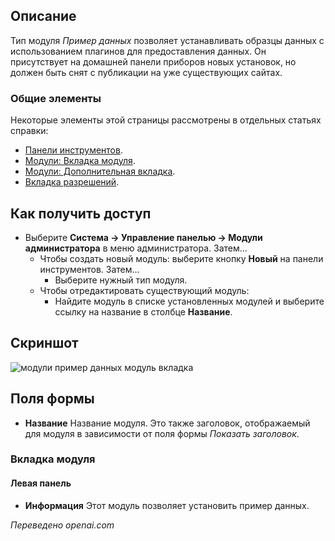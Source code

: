 <!-- Filename: Help4.x:Admin_Modules:_Sample_Data / Display title: Модули: Пример данных  -->

## Описание

Тип модуля *Пример данных* позволяет устанавливать образцы данных с использованием плагинов для предоставления данных. Он присутствует на домашней панели приборов новых установок, но должен быть снят с публикации на уже существующих сайтах.

### Общие элементы

Некоторые элементы этой страницы рассмотрены в отдельных статьях справки:

* [Панели инструментов](jdocmanual?article=help/common-elements/toolbars).
* [Модули: Вкладка модуля](jdocmanual?article=help/modules/modules-module-tab).
* [Модули: Дополнительная вкладка](jdocmanual?article=help/modules/modules-advanced-tab).
* [Вкладка разрешений](jdocmanual?article=help/common-elements/edit-permissions).

## Как получить доступ

- Выберите **Система → Управление панелью → Модули администратора** в меню администратора. Затем...
  - Чтобы создать новый модуль: выберите кнопку **Новый** на панели инструментов. Затем...
    - Выберите нужный тип модуля.
  - Чтобы отредактировать существующий модуль:
    - Найдите модуль в списке установленных модулей и выберите
      ссылку на название в столбце **Название**.

## Скриншот

![модули пример данных модуль вкладка](../../../ru/images/modules-admin/modules-sample-data-module-tab.png)

## Поля формы

- **Название** Название модуля. Это также заголовок, отображаемый
  для модуля в зависимости от поля формы *Показать заголовок*.

### Вкладка модуля

#### Левая панель

- **Информация** Этот модуль позволяет установить пример данных.

*Переведено openai.com*

